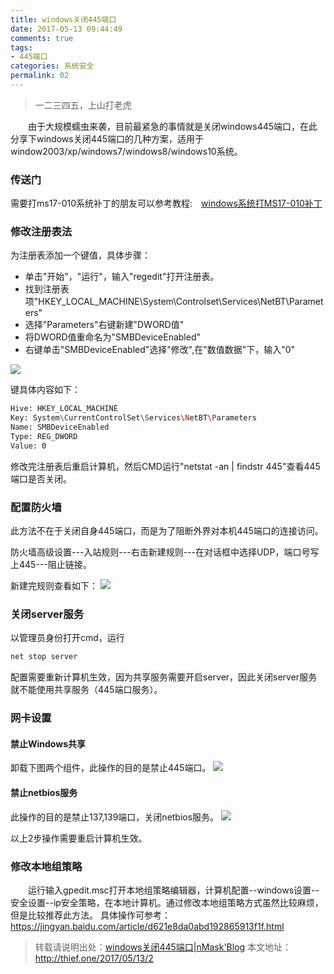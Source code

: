 ```yaml
---
title: windows关闭445端口
date: 2017-05-13 09:44:49
comments: true
tags:
- 445端口
categories: 系统安全
permalink: 02
---
```

<blockquote class="blockquote-center">一二三四五，上山打老虎</blockquote>
　　由于大规模蠕虫来袭，目前最紧急的事情就是关闭windows445端口，在此分享下windows关闭445端口的几种方案，适用于window2003/xp/windows7/windows8/windows10系统。
<!--more -->

### 传送门

需要打ms17-010系统补丁的朋友可以参考教程:　[windows系统打MS17-010补丁](http://thief.one/2017/05/15/1)

### 修改注册表法
为注册表添加一个键值，具体步骤：
* 单击"开始"，"运行"，输入"regedit"打开注册表。
* 找到注册表项"HKEY_LOCAL_MACHINE\System\Controlset\Services\NetBT\Parameters"
* 选择"Parameters"右键新建"DWORD值"
* 将DWORD值重命名为"SMBDeviceEnabled"
* 右键单击"SMBDeviceEnabled"选择"修改",在"数值数据"下，输入"0"

![](/upload_image/2017051302/3.png)

键具体内容如下：
```bash
Hive: HKEY_LOCAL_MACHINE
Key: System\CurrentControlSet\Services\NetBT\Parameters
Name: SMBDeviceEnabled
Type: REG_DWORD
Value: 0
```
修改完注册表后重启计算机，然后CMD运行"netstat -an | findstr 445"查看445端口是否关闭。

### 配置防火墙
此方法不在于关闭自身445端口，而是为了阻断外界对本机445端口的连接访问。

防火墙高级设置---入站规则---右击新建规则---在对话框中选择UDP，端口号写上445---阻止链接。

新建完规则查看如下：
![](/upload_image/2017051302/4.png)

### 关闭server服务
以管理员身份打开cmd，运行
```bash
net stop server
```
配置需要重新计算机生效，因为共享服务需要开启server，因此关闭server服务就不能使用共享服务（445端口服务）。

### 网卡设置
#### 禁止Windows共享
卸载下图两个组件，此操作的目的是禁止445端口。
![](/upload_image/2017051302/1.png)

#### 禁止netbios服务
此操作的目的是禁止137,139端口，关闭netbios服务。
![](/upload_image/2017051302/2.png)

以上2步操作需要重启计算机生效。

### 修改本地组策略
　　运行输入gpedit.msc打开本地组策略编辑器，计算机配置--windows设置--安全设置--ip安全策略，在本地计算机。通过修改本地组策略方式虽然比较麻烦，但是比较推荐此方法。
具体操作可参考：https://jingyan.baidu.com/article/d621e8da0abd192865913f1f.html

>转载请说明出处：[windows关闭445端口|nMask'Blog](http://thief.one/2017/05/13/2)
本文地址：http://thief.one/2017/05/13/2